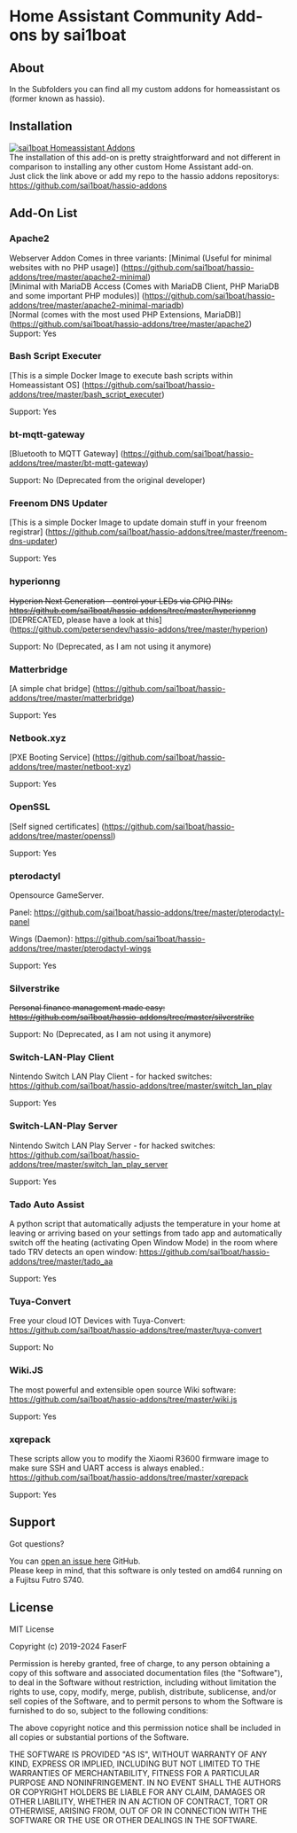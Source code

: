 # Home Assistant Community Add-ons by sai1boat

## About

In the Subfolders you can find all my custom addons for homeassistant os (former known as hassio).

## Installation

[![sai1boat Homeassistant Addons](https://my.home-assistant.io/badges/supervisor_add_addon_repository.svg)](https://my.home-assistant.io/redirect/supervisor_add_addon_repository/?repository_url=https%3A%2F%2Fgithub.com%2Fsai1boat%2Fhassio-addons)
<br />
The installation of this add-on is pretty straightforward and not different in comparison to installing any other custom Home Assistant add-on.<br />
Just click the link above or add my repo to the hassio addons repositorys: https://github.com/sai1boat/hassio-addons

## Add-On List

### Apache2
Webserver Addon
Comes in three variants:
[Minimal (Useful for minimal websites with no PHP usage)] (https://github.com/sai1boat/hassio-addons/tree/master/apache2-minimal)<br />
[Minimal with MariaDB Access (Comes with MariaDB Client, PHP MariaDB and some important PHP modules)] (https://github.com/sai1boat/hassio-addons/tree/master/apache2-minimal-mariadb)<br />
[Normal (comes with the most used PHP Extensions, MariaDB)] (https://github.com/sai1boat/hassio-addons/tree/master/apache2)<br />
Support: Yes

### Bash Script Executer
[This is a simple Docker Image to execute bash scripts within Homeassistant OS] (https://github.com/sai1boat/hassio-addons/tree/master/bash_script_executer)<br />

Support: Yes

### bt-mqtt-gateway
[Bluetooth to MQTT Gateway] (https://github.com/sai1boat/hassio-addons/tree/master/bt-mqtt-gateway)<br />

Support: No (Deprecated from the original developer)

### Freenom DNS Updater
[This is a simple Docker Image to update domain stuff in your freenom registrar] (https://github.com/sai1boat/hassio-addons/tree/master/freenom-dns-updater)<br />

Support: Yes

### hyperionng
~~Hyperion Next Generation - control your LEDs via GPIO PINs: https://github.com/sai1boat/hassio-addons/tree/master/hyperionng~~ <br />
[DEPRECATED, please have a look at this] (https://github.com/petersendev/hassio-addons/tree/master/hyperion)<br />

Support: No (Deprecated, as I am not using it anymore)

### Matterbridge
[A simple chat bridge] (https://github.com/sai1boat/hassio-addons/tree/master/matterbridge)<br />

Support: Yes

### Netbook.xyz
[PXE Booting Service] (https://github.com/sai1boat/hassio-addons/tree/master/netboot-xyz)<br />

Support: Yes

### OpenSSL
[Self signed certificates] (https://github.com/sai1boat/hassio-addons/tree/master/openssl)<br />

Support: Yes

### pterodactyl
Opensource GameServer.

Panel: https://github.com/sai1boat/hassio-addons/tree/master/pterodactyl-panel

Wings (Daemon): https://github.com/sai1boat/hassio-addons/tree/master/pterodactyl-wings

Support: Yes

### Silverstrike
~~Personal finance management made easy: https://github.com/sai1boat/hassio-addons/tree/master/silverstrike~~

Support: No (Deprecated, as I am not using it anymore)

### Switch-LAN-Play Client
Nintendo Switch LAN Play Client - for hacked switches: https://github.com/sai1boat/hassio-addons/tree/master/switch_lan_play

Support: Yes

### Switch-LAN-Play Server
Nintendo Switch LAN Play Server - for hacked switches: https://github.com/sai1boat/hassio-addons/tree/master/switch_lan_play_server

Support: Yes

### Tado Auto Assist
A python script that automatically adjusts the temperature in your home at leaving or arriving based on your settings from tado app and automatically switch off the heating (activating Open Window Mode) in the room where tado TRV detects an open window: https://github.com/sai1boat/hassio-addons/tree/master/tado_aa

Support: Yes

### Tuya-Convert
Free your cloud IOT Devices with Tuya-Convert: https://github.com/sai1boat/hassio-addons/tree/master/tuya-convert

Support: No

### Wiki.JS
The most powerful and extensible open source Wiki software: https://github.com/sai1boat/hassio-addons/tree/master/wiki.js

Support: Yes

### xqrepack
These scripts allow you to modify the Xiaomi R3600 firmware image to make sure SSH and UART access is always enabled.: https://github.com/sai1boat/hassio-addons/tree/master/xqrepack

Support: Yes

## Support

Got questions?

You can [open an issue here][issue] GitHub. <br />
Please keep in mind, that this software is only tested on amd64 running on a Fujitsu Futro S740.

## License

MIT License

Copyright (c) 2019-2024 FaserF

Permission is hereby granted, free of charge, to any person obtaining a copy
of this software and associated documentation files (the "Software"), to deal
in the Software without restriction, including without limitation the rights
to use, copy, modify, merge, publish, distribute, sublicense, and/or sell
copies of the Software, and to permit persons to whom the Software is
furnished to do so, subject to the following conditions:

The above copyright notice and this permission notice shall be included in all
copies or substantial portions of the Software.

THE SOFTWARE IS PROVIDED "AS IS", WITHOUT WARRANTY OF ANY KIND, EXPRESS OR
IMPLIED, INCLUDING BUT NOT LIMITED TO THE WARRANTIES OF MERCHANTABILITY,
FITNESS FOR A PARTICULAR PURPOSE AND NONINFRINGEMENT. IN NO EVENT SHALL THE
AUTHORS OR COPYRIGHT HOLDERS BE LIABLE FOR ANY CLAIM, DAMAGES OR OTHER
LIABILITY, WHETHER IN AN ACTION OF CONTRACT, TORT OR OTHERWISE, ARISING FROM,
OUT OF OR IN CONNECTION WITH THE SOFTWARE OR THE USE OR OTHER DEALINGS IN THE
SOFTWARE.

[sai1boat]: https://github.com/sai1boat/
[issue]: https://github.com/sai1boat/hassio-addons/issues
